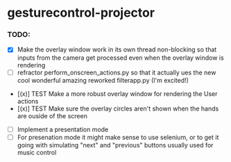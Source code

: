 # gesturecontrol-projector

### TODO:
 - [x] Make the overlay window work in its own thread non-blocking so that inputs from the camera get processed even when the overlay window is rendering
 - [ ] refractor perform_onscreen_actions.py so that it actually ues the new cool wonderful amazing reworked filterapp.py (I'm excited!)
 - [(x)] TEST Make a more robust overlay window for rendering the User actions
 - [(x)] TEST Make sure the overlay circles aren't shown when the hands are ouside of the screen
 - [ ] Implement a presentation mode
 - [ ] For presenation mode it might make sense to use selenium, or to get it going with simulating "next" and "previous" buttons usually used for music control